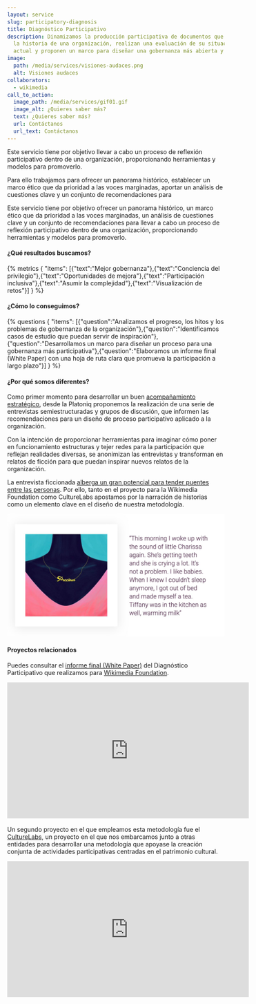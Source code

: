 ```yaml
---
layout: service
slug: participatory-diagnosis
title: Diagnóstico Participativo
description: Dinamizamos la producción participativa de documentos que examinan
  la historia de una organización, realizan una evaluación de su situación
  actual y proponen un marco para diseñar una gobernanza más abierta y justa.
image:
  path: /media/services/visiones-audaces.png
  alt: Visiones audaces
collaborators:
  - wikimedia
call_to_action:
  image_path: /media/services/gif01.gif
  image_alt: ¿Quieres saber más?
  text: ¿Quieres saber más?
  url: Contáctanos
  url_text: Contáctanos
---
```

Este servicio tiene por objetivo llevar a cabo un proceso de reflexión participativo dentro de una organización, proporcionando herramientas y modelos para promoverlo.

Para ello trabajamos para ofrecer un panorama histórico, establecer un marco ético que da prioridad a las voces marginadas, aportar un análisis de cuestiones clave y un conjunto de recomendaciones para 

Este servicio tiene por objetivo ofrecer un panorama histórico, un marco ético que da prioridad a las voces marginadas, un análisis de cuestiones clave y un conjunto de recomendaciones para llevar a cabo un proceso de reflexión participativo dentro de una organización, proporcionando herramientas y modelos para promoverlo.

#### ¿Qué resultados buscamos?

{% metrics { "items": [{"text":"Mejor gobernanza"},{"text":"Conciencia del privilegio"},{"text":"Oportunidades de mejora"},{"text":"Participación inclusiva"},{"text":"Asumir la complejidad"},{"text":"Visualización de retos"}] } %}

#### ¿Cómo lo conseguimos?

{% questions { "items": [{"question":"Analizamos el progreso, los hitos y los problemas de gobernanza de la organización"},{"question":"Identificamos casos de estudio que puedan servir de inspiración"},{"question":"Desarrollamos un marco para diseñar un proceso para una gobernanza más participativa"},{"question":"Elaboramos un informe final (White Paper) con una hoja de ruta clara que promueva la participación a largo plazo"}] } %}

#### ¿Por qué somos diferentes?

Como primer momento para desarrollar un buen [acompañamiento estratégico](https://platoniq.net/es/services/strategic-support/), desde la Platoniq proponemos la realización de una serie de entrevistas semiestructuradas y grupos de discusión, que informen las recomendaciones para un diseño de proceso participativo aplicado a la organización.

Con la intención de proporcionar herramientas para imaginar cómo poner en funcionamiento estructuras y tejer redes para la participación que reflejan realidades diversas, se anonimizan las entrevistas y transforman en relatos de ficción para que puedan inspirar nuevos relatos de la organización.

La entrevista ficcionada [alberga un gran potencial para tender puentes entre las personas](https://journal.platoniq.net/es/wilder-journal-1/blueprints/storytelling/). Por ello, tanto en el proyecto para la Wikimedia Foundation como CultureLabs apostamos por la narración de historias como un elemento clave en el diseño de nuestra metodología.

![Diagnóstico participativo](/media/photo_2024-07-31_15-48-56.jpg "Diagnóstico participativo")

#### Proyectos relacionados

Puedes consultar el [informe final (White Paper)](https://upload.wikimedia.org/wikipedia/commons/9/92/Designing_the_future_of_participation_in_the_Wikimedia_Movement.pdf) del Diagnóstico Participativo que realizamos para [Wikimedia Foundation](https://meta.wikimedia.org/wiki/Wikimedia_Deutschland/Designing_futures_of_participation_in_the_Wikimedia_Movement). [](https://upload.wikimedia.org/wikipedia/commons/9/92/Designing_the_future_of_participation_in_the_Wikimedia_Movement.pdf)

<iframe width="560" height="315" src="https://www.youtube.com/embed/vsErReqZJ2E?si=olThPl4ZPzUqBnmE" title="YouTube video player" frameborder="0" allow="accelerometer; autoplay; clipboard-write; encrypted-media; gyroscope; picture-in-picture; web-share" referrerpolicy="strict-origin-when-cross-origin" allowfullscreen></iframe>

Un segundo proyecto en el que empleamos esta metodología fue el [CultureLabs](https://culture-labs.eu/methodology-of-culturelabs/), un proyecto en el que nos embarcamos junto a otras entidades para desarrollar una metodología que apoyase la creación conjunta de actividades participativas centradas en el patrimonio cultural.

<iframe width="560" height="315" src="https://www.youtube.com/embed/Wmc7CNAafRM?si=lQ_a8VrbGjpsK8nk" title="YouTube video player" frameborder="0" allow="accelerometer; autoplay; clipboard-write; encrypted-media; gyroscope; picture-in-picture; web-share" referrerpolicy="strict-origin-when-cross-origin" allowfullscreen></iframe>
